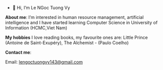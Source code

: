 - 👋 Hi, I’m Le NGoc Tuong Vy

**About me**:
I’m interested in human resource management, artificial intelligence and I have started learning Computer Science in University of Information (HCMC,Viet Nam)

**My hobbies**
I love reading books, my favourite ones are: Little Prince (Antoine de Saint-Exupéry), The Alchemist - (Paulo Coelho)

**Contact me**:

Email: lengoctuongvy143@gmail.com
